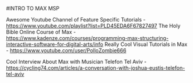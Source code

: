 #INTRO TO MAX MSP

Awesome Youtube Channel of Feature Specific Tutorials - https://www.youtube.com/playlist?list=PLD45EDA6F67827497
The Holy Bible Online Course of Max - https://www.kadenze.com/courses/programming-max-structuring-interactive-software-for-digital-arts/info
Really Cool Visual Tutorials in Max - https://www.youtube.com/user/PolloZombie666

Cool Interview About Max with Musician Telefon Tel Aviv - https://cycling74.com/articles/a-conversation-with-joshua-eustis-telefon-tel-aviv